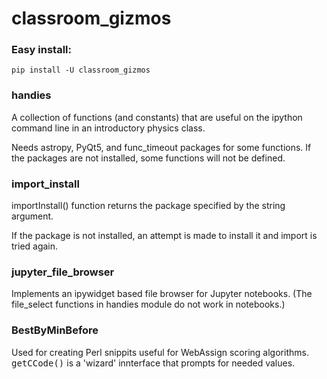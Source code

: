 # classroom_gizmos


### Easy install:

    pip install -U classroom_gizmos


### handies

A collection of functions (and constants) that are useful on the ipython command line in an introductory physics class.

Needs astropy, PyQt5, and func_timeout packages for some functions. If the packages are not installed, some functions will not be defined.


### import_install

importInstall() function returns the package specified by the string argument.

If the package is not installed, an attempt is made to install it and import is tried again.

### jupyter_file_browser

Implements an ipywidget based file browser for Jupyter notebooks.
(The file_select functions in handies module do not work in notebooks.)

### BestByMinBefore
Used for creating Perl snippits useful for WebAssign scoring algorithms.
<tt>getCCode()</tt> is a 'wizard' innterface that prompts for needed values.
